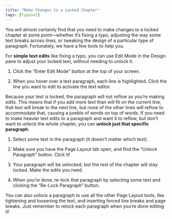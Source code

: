 ```yaml
---
title: "Make Changes to a Locked Chapter"
tags: [typeset]
---
```

 
<html><body><section data-type="chapter" class="hsecchapter" data-hederis-type="hsecchapter" id="locked-changes" data-pi-attrs="id: locked-changes; data-tags: typeset;" role="doc-chapter" data-tags="typeset" data-author-name=" " data-book-title=" " title="Make Changes to a Locked Chapter"><p class="hblkp" data-hederis-type="hblkp" id="pNvT2tZdB">You will almost certainly find that you need to make changes to a locked chapter at some point&#8212;whether it&#8217;s fixing a typo, adjusting the way some text breaks across lines, or tweaking the design of a particular type of paragraph. Fortunately, we have a few tools to help you.</p><p class="hblkp" data-hederis-type="hblkp" id="pr2F65FyP">For <strong data-hederis-type="hspanstrong" id="pniyp8aER">simple text edits</strong> like fixing a typo, you can use Edit Mode in the Design pane to adjust your locked text, without needing to unlock it. </p><ol class="hwprnumlist" data-hederis-type="hwprnumlist" id="ptPGVVzmy"><li class="hblkoli" data-hederis-type="hblkoli" id="liH6DPCYNh"><p class="hblkoli" data-hederis-type="hblklip" id="paxlMeyAq">Click the &#8220;Enter Edit Mode&#8221; button at the top of your screen.</p></li><li class="hblkoli" data-hederis-type="hblkoli" id="liZRQ8rvWS"><p class="hblkoli" data-hederis-type="hblklip" id="pQjNfAfh5">When you hover over a text paragraph, each line is highlighted. Click the line you want to edit to activate the text editor.</p></li></ol><p class="hblkp" data-hederis-type="hblkp" id="pkRVrRUJW">Because your text is locked, the paragraph will not reflow as you&#8217;re making edits. This means that if you add more text than will fit on the current line, that text will break to the next line, but none of the other lines will reflow to accommodate that, causing a jumble of words on top of words. If you need to make heavier text edits to a paragraph and want it to reflow, but don&#8217;t want to unlock the whole chapter, you can <strong class="hspanstrong" data-hederis-type="hspanstrong" id="py8zcGytL">unlock just that specific paragraph</strong>.</p><ol class="hwprnumlist" data-hederis-type="hwprnumlist" id="pa29BkWPD"><li class="hblkoli" data-hederis-type="hblkoli" id="liDhhhArne"><p class="hblkoli" data-hederis-type="hblklip" id="pEPCuudJu">Select some text in the paragraph (it doesn&#8217;t matter which text).</p></li><li class="hblkoli" data-hederis-type="hblkoli" id="liL5HO1Iu7"><p class="hblkoli" data-hederis-type="hblklip" id="po16yf4gw">Make sure you have the Page Layout tab open, and find the &#8220;Unlock Paragraph&#8221; button. Click it!</p></li><li class="hblkoli" data-hederis-type="hblkoli" id="liyyWqU33m"><p class="hblkoli" data-hederis-type="hblklip" id="pN89asrFL">Your paragraph will be unlocked, but the rest of the chapter will stay locked. Make the edits you need.</p></li><li class="hblkoli" data-hederis-type="hblkoli" id="liTFpMvVZg"><p class="hblkoli" data-hederis-type="hblklip" id="pP2ejQC4T">When you&#8217;re done, re-lock that paragraph by selecting some text and clicking the &#8220;Re-Lock Paragraph&#8221; button.</p></li></ol><p class="hblkp" data-hederis-type="hblkp" id="pHJwSJPFQ">You can also unlock a paragraph to use all the other Page Layout tools, like tightening and loosening the text, and inserting forced line breaks and page breaks. Just remember to relock each paragraph when you&#8217;re done editing it!</p></section></body></html>
